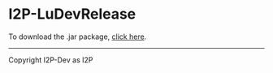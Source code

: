 # I2P-LuDevRelease
To download the .jar package, [click here](https://geti2p.net/en/download).

---
Copyright I2P-Dev as I2P
